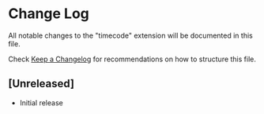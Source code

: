 # Change Log

All notable changes to the "timecode" extension will be documented in this file.

Check [Keep a Changelog](http://keepachangelog.com/) for recommendations on how to structure this file.

## [Unreleased]

- Initial release